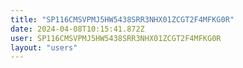 ```yaml
---
title: "SP116CMSVPMJ5HW5438SRR3NHX01ZCGT2F4MFKG0R"
date: 2024-04-08T10:15:41.872Z
user: SP116CMSVPMJ5HW5438SRR3NHX01ZCGT2F4MFKG0R
layout: "users"
---
```

    